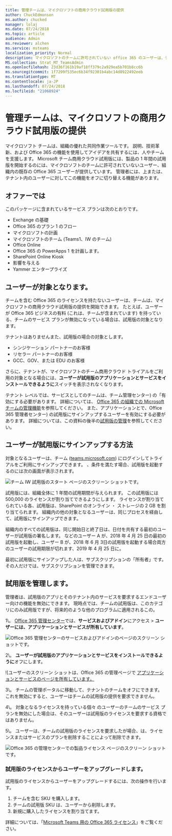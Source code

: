 ```yaml
---
title: 管理チームは、マイクロソフトの商用クラウド試用版の提供
author: ChuckEdmonson
ms.author: chucked
manager: lolaj
ms.date: 07/24/2018
ms.topic: article
audience: Admin
ms.reviewer: alchen
ms.service: msteams
localization_priority: Normal
description: マイクロソフトのチームに許可されていない office 365 のユーザーは、チームの 1 年間の試用版を開始できます。
MS.collection: Strat_MT_TeamsAdmin
ms.openlocfilehash: 23d36f161b19af18ff379c2a929ea5b701b8cc6b
ms.sourcegitcommit: 1f7299f535ec6b34f92301b4abc14d8922492eeb
ms.translationtype: MT
ms.contentlocale: ja-JP
ms.lasthandoff: 07/24/2018
ms.locfileid: "21068924"
---
```

<a name="manage-the-microsoft-teams-commercial-cloud-trial-offer"></a>管理チームは、マイクロソフトの商用クラウド試用版の提供
=======================================================

マイクロソフト チームは、組織の優れた共同作業ツールです。 説明、技術革新、および Office 365 の機能を使用してアイデアを共有するには、人やチームを支援します。 Microsoft チーム商用クラウド試用版には、製品の 1 年間の試用版を開始するのには、マイクロソフトのチームに許可されていないユーザー、組織内の既存の Office 365 ユーザーが提供しています。 管理者には、上または、テナント内のユーザーに対してこの機能をオフに切り替える機能があります。

## <a name="whats-in-the-offer"></a>オファーでは

このパッケージに含まれているサービス プランは次のとおりです。

- Exchange の基礎
- Office 365 のプラン 1 のフロー
- マイクロソフトの計画
- マイクロソフトのチーム (Teams1、IW のチーム)
- Office Online
- Office 365 の PowerApps 1 を計画します。
- SharePoint Online Kiosk
- 影響を与える
- Yammer エンタープライズ

## <a name="who-is-eligible"></a>ユーザーが対象となります。

チームを含む Office 365 のライセンスを持たないユーザーは、チームは、マイクロソフトの商用クラウド試用版の提供を開始できます。 たとえば、ユーザーが Office 365 ビジネスの有料 (これは、チームが含まれています) を持っている、チームのサービス プランが無効になっている場合は、試用版の対象となります。

テナントはありませんまた、試用版の場合の対象とします。 
- シンジケーション パートナーのお客様
- リセラー パートナーのお客様
- GCC、GOV、または EDU のお客様

さらに、テナントが、マイクロソフトのチーム商用クラウド トライアルをご利用の対象となる場合には、**ユーザーが試用版のアプリケーションとサービスをインストールできるように**スイッチを表示されなくなります。

テナント レベルでは、サービスとしてのチームは、チーム管理センター) の「有効にする必要があります。 詳細については、 [Office 365 の組織での Microsoft チームの管理機能](enable-features-office-365.md)を参照してください。 また、アプリケーションとで、Office 365 管理者センター) の試用版にサインアップするユーザーを有効にする必要があります。 詳細については、この資料の後半の[試用版の管理](#manage-the-trial)を参照してください。

## <a name="how-users-sign-up-for-the-trial"></a>ユーザーが試用版にサインアップする方法

対象となるユーザーは、チーム ([teams.microsoft.com](https://teams.microsoft.com)) にログインしてトライアルをご利用にサインアップできます。 、条件を満たす場合、試用版を起動するのには次の画面が表示されます。 

![チーム IW 試用版のスタート ページのスクリーン ショットです。](media/iw-trial-start-screen.png)

試用版には、組織全体に 1 年間の試用期間が与えられます。 この試用版には 500,000 のライセンスが割り当てできるようにします。 ライセンスが割り当てられている各、試用版は、SharePoint のオンライン ・ ストレージの 2 GB を割り当てられます。 組織内の他の対象となるユーザーは、同じプロセスを経由して、試用版にサインアップできます。

組織内のすべての試用版は、同じ開始日と終了日は、日付を共有する最初のユーザーが試用版の署名します。 などのユーザー A が、2018 年 4 月 25 日の最初の試用版を起動し、ユーザー B が、2018 年 6 月 3日の試用版を起動する場合両方のユーザーの試用期限が切れます、2019 年 4 月 25 日に。

最初に試用版にサインアップした人は、サブスクリプションの「所有者」です。 その人だけでは、サブスクリプションを管理できます。 

## <a name="manage-the-trial"></a>試用版を管理します。

管理者は、試用版のアプリとそのテナント内のサービスを要求するエンドユーザー向けの機能を無効にできます。 現時点では、チームの試用版は、このカテゴリにのみ試用版ですが、将来的のような他のプログラムに適用されるこの。 

1\。 [Office 365 管理センター](https://portal.office.com/adminportal/home)では、**サービスおよびアドイン**にアクセス > **ユーザーには、アプリケーションとサービスが所有しています**。

![Office 365 管理センターのサービスおよびアドインのページのスクリーン ショットです。](media/iw-trial-enable-1.png)

2\。 **ユーザーが試用版のアプリケーションとサービスをインストールできるように**オフにします。

![ユーザーのスクリーン ショットは、Office 365 の管理ページで [アプリケーションとサービスのページを所有しています。](media/iw-trial-enable-2.png)

3\。 チームの管理ポータルに移動して、テナントのチームをオフにできます。 これを無効にすると、ユーザーはチームの試用版の提供を要求できません。

4\。 対象となるライセンスを持っている個々 のユーザーのチームのサービス プランを無効にした場合は、そのユーザーは試用版のライセンスを要求する資格ではありません。

5\。 ユーザーは、チームの試用版のライセンスを要求したが場合、は、ライセンスまたはサービスのプランを削除することによって削除できます。 

![Office 365 の管理センターでの製品ライセンス ページのスクリーン ショットです。](media/iw-trial-enable-3.png)

### <a name="upgrade-users-from-the-trial-license"></a>試用版のライセンスからユーザーをアップグレードします。

試用版のライセンスからユーザーをアップグレードするには、次の操作を行います。

1. チームを含む SKU を購入します。
2. チームの試用版 SKU は、ユーザーから削除します。
3. 新規に購入したライセンスを割り当てます。

詳細については、「[Microsoft Teams 用の Office 365 ライセンス](Office-365-licensing.md)」をご覧ください。